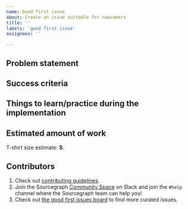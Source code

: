 ```yaml
---
name: Good first issue
about: Create an issue suitable for newcomers
title: ''
labels: 'good first issue'
assignees: ''

---
```


## Problem statement

<!-- Describe the problem and why it is important to solve it, point to external resources. -->

## Success criteria

<!-- List all changes required for this issue to be completed. -->

## Things to learn/practice during the implementation

<!-- List interesting things that a contributor can learn by working on this issue. -->

<!--
#### Implementation details
 -->

<!-- Uncomment to provide additional technical implementation suggestions to help a contributor address the issue. -->

## Estimated amount of work

<!-- Include implementation and code review effort.
Use t-shirt sizes as an abstract effort measurement because time estimates vary depending on the experience: XS, S, M, L. -->

T-shirt size estimate: **S**.

<!-- Note: generally, tickets should be achievable in 5 days or less. -->

## Contributors

1. Check out [contributing guidelines](https://github.com/sourcegraph/sourcegraph/blob/main/CONTRIBUTING.md).
2. Join the Sourcegraph [Community Space](https://srcgr.ph/join-community-space) on Slack and join the `#help` channel where the Sourcegraph team can help you!
3. Check out [the good first issues board](https://github.com/orgs/sourcegraph/projects/210) to find more curated issues.
